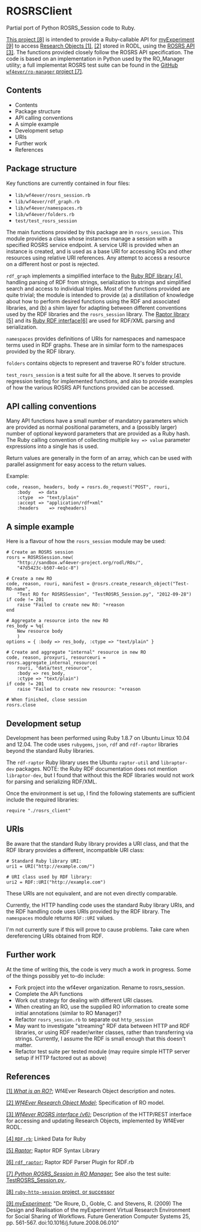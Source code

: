 ROSRSClient
=================

Partial port of Python ROSRS_Session code to Ruby.

[This project [8]][ref8] is intended to provide a Ruby-callable API for [myExperiment [9]][ref9] to access [Research Objects [1]][ref1], [[2]][ref2] stored in RODL, using the [ROSRS API [3]][ref3].  The functions provided closely follow the ROSRS API specification.  The code is based on an implementation in Python used by the RO_Manager utility; a full implementat ROSRS test suite can be found in the [GitHub `wf4ever/ro-manager` project [7]][ref7].

[ref1]: http://www.wf4ever-project.org/wiki/pages/viewpage.action?pageId=2065079 "What is an RO?"

[ref2]: http://wf4ever.github.com/ro/ "Wf4Ever Research Object Model"

[ref3]: http://www.wf4ever-project.org/wiki/display/docs/RO+SRS+interface+6 "ROSRS interface (v6)"

[ref7]: https://github.com/wf4ever/ro-manager/blob/master/src/rocommand/ROSRS_Session.py "Python ROSRS_Session in RO Manager.  See also test suite: https://github.com/wf4ever/ro-manager/blob/master/src/rocommand/test/TestROSRS_Session.py"
 
[ref8]: https://github.com/gklyne/ruby-http-session "ruby-http-session project, or successor"

[ref9]: http://www.myexperiment.org/ "De Roure, D., Goble, C. and Stevens, R. (2009) The Design and Realisation of the myExperiment Virtual Research Environment for Social Sharing of Workflows. Future Generation Computer Systems 25, pp. 561-567. doi:10.1016/j.future.2008.06.010"


## Contents

* Contents
* Package structure
* API calling conventions
* A simple example
* Development setup
* URIs
* Further work
* References


## Package structure

Key functions are currently contained in four files:

* `lib/wf4ever/rosrs_session.rb`
* `lib/wf4ever/rdf_graph.rb`
* `lib/wf4ever/namespaces.rb`
* `lib/wf4ever/folders.rb`
* `test/test_rosrs_session`

The main functions provided by this package are in `rosrs_session`.  This module provides a class whose instances manage a session with a specified ROSRS service endpoint.  A service URI is provided when an instance is created, and is used as a base URI for accessing ROs and other resources using relative URI references.  Any attempt to access a resource on a different host or post is rejected.

`rdf_graph` implements a simplified interface to the [Ruby RDF library [4]][ref4], handling parsing of RDF from strings, serialization to strings and simplified search and access to individual triples.  Most of the functions provided are quite trivial; the module is intended to provide (a) a distillation of knowledge about how to perform desired functions using the RDF and associated libraries, and (b) a shim layer for adapting between different conventions used by the RDF libraries and the `rosrs_session` library.  The [Raptor library [5]][ref5] and its [Ruby RDF interface[6]][ref6] are used for RDF/XML parsing and serialization.

[ref4]: http://rdf.rubyforge.org/ "RDF.rb: Linked Data for Ruby"

[ref5]: http://librdf.org/raptor/ "Raptor RDF Syntax Library"

[ref6]: http://rdf.rubyforge.org/raptor/ "Raptor RDF Parser Plugin for RDF.rb"

`namespaces` provides definitions of URIs for namespaces and namespace terms used in RDF graphs.  These are in similar form to the namespaces provided by the RDF library.

`folders` contains objects to represent and traverse RO's folder structure.

`test_rosrs_session` is a test suite for all the above.  It serves to provide regression testing for implemented functions, and also to provide examples of how the various ROSRS API functions provided can be accessed.


## API calling conventions

Many API functions have a small number of mandatory parameters which are provided as normal positional parameters, and a (possibly larger) number of optional keyword parameters that are provided as a Ruby hash.  The Ruby calling convention of collecting multiple `key => value` parameter expressions into a single has is used.

Return values are generally in the form of an array, which can be used with parallel assignment for easy access to the return values.

Example:

    code, reason, headers, body = rosrs.do_request("POST", rouri,
        :body   => data
        :ctype  => "text/plain"
        :accept => "application/rdf+xml"
        :headers    => reqheaders)


## A simple example

Here is a flavour of how the `rosrs_session` module may be used:

    # Create an ROSRS session
    rosrs = ROSRSSession.new(
        "http://sandbox.wf4ever-project.org/rodl/ROs/", 
        "47d5423c-b507-4e1c-8")

    # Create a new RO
    code, reason, rouri, manifest = @rosrs.create_research_object("Test-RO-name",
        "Test RO for ROSRSSession", "TestROSRS_Session.py", "2012-09-28")
    if code != 201
        raise "Failed to create new RO: "+reason
    end

    # Aggregate a resource into the new RO
    res_body = %q(
        New resource body
        )
    options = { :body => res_body, :ctype => "text/plain" }

    # Create and aggregate "internal" resource in new RO
    code, reason, proxyuri, resourceuri = rosrs.aggregate_internal_resource(
        rouri, "data/test_resource",
        :body => res_body,
        :ctype => "text/plain")
    if code != 201
        raise "Failed to create new resource: "+reason

    # When finished, close session
    rosrs.close


## Development setup

Development has been performed using Ruby 1.8.7 on Ubuntu Linux 10.04 and 12.04.  The code uses `rubygems`, `json`, `rdf` and `rdf-raptor` libraries beyond the standard Ruby libraries.

The `rdf-raptor` Ruby library uses the Ubuntu `raptor-util` and `libraptor-dev` packages.  NOTE: the Ruby RDF documentation does not mention `libraptor-dev`, but I found that without this the RDF libraries would not work for parsing and serializing RDF/XML.

Once the environment is set up, I find the following statements are sufficient include the required libraries:

    require "./rosrs_client"

## URIs

Be aware that the standard Ruby library provides a URI class, and that the RDF library provides a different, incompatible URI class:

    # Standard Ruby library URI:
    uri1 = URI("http://example.com/")
    
    # URI class used by RDF library:
    uri2 = RDF::URI("http://example.com")

These URIs are not equivalent, and are not even directly comparable.

Currently, the HTTP handling code uses the standard Ruby library URIs, and the RDF handling code uses URIs provided by the RDF library.  The `namespaces` module returns `RDF::URI` values.

I'm not currently sure if this will prove to cause problems.  Take care when dereferencing URIs obtained from RDF.

## Further work

At the time of writing this, the code is very much a work in progress.  Some of the things possibly yet to-do include:

* Fork project into the wf4ever organization.  Rename to rosrs_session.
* Complete the APi functions
* Work out strategy for dealing with different URI classes.
* When creating an RO, use the supplied RO information to create some initial annotations (similar to RO Manager)?
* Refactor `rosrs_session.rb` to separate out `http_session`
* May want to investigate "streaming" RDF data between HTTP and RDF libraries, or using RDF reader/writer classes, rather than transferring via strings.  Currently, I assume the RDF is small enough that this doesn't matter.
* Refactor test suite per tested module (may require simple HTTP server setup if HTTP factored out as above)


## References

[[1] _What is an RO?_][ref1]; Wf4Ever Research Object description and notes.

[[2] _Wf4Ever Research Object Model_][ref2]; Specification of RO model.

[[3] _Wf4ever ROSRS interface (v6)_][ref3]; Description of the HTTP/REST interface for accessing and updating Research Objects, implemented by Wf4Ever RODL.

[[4] `RDF.rb`][ref4]; Linked Data for Ruby

[[5] _Raptor_][ref5]; Raptor RDF Syntax Library

[[6] `rdf_raptor`][ref6]; Raptor RDF Parser Plugin for RDF.rb

[[7] _Python ROSRS\_Session in RO Manager_][ref7];  See also the test suite: [TestROSRS_Session.py ](https://github.com/wf4ever/ro-manager/blob/master/src/rocommand/test/TestROSRS_Session.py).

[[8] `ruby-http-session` project, or successor][ref8]

[[9] _myExperiment_][ref9];  "De Roure, D., Goble, C. and Stevens, R. (2009) The Design and Realisation of the myExperiment Virtual Research Environment for Social Sharing of Workflows. Future Generation Computer Systems 25, pp. 561-567. doi:10.1016/j.future.2008.06.010"


